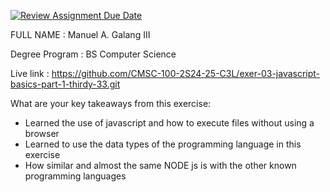 [![Review Assignment Due Date](https://classroom.github.com/assets/deadline-readme-button-22041afd0340ce965d47ae6ef1cefeee28c7c493a6346c4f15d667ab976d596c.svg)](https://classroom.github.com/a/si3U9_eK)

FULL NAME : Manuel A. Galang III

Degree Program : BS Computer Science 

Live link : https://github.com/CMSC-100-2S24-25-C3L/exer-03-javascript-basics-part-1-thirdy-33.git 

What are your key takeaways from this exercise: 
- Learned the use of javascript and how to execute files without using a browser
- Learned to use the data types of the programming language in this exercise
- How similar and almost the same NODE js is with the other known programming languages
